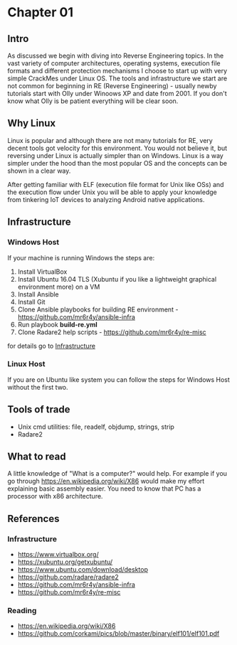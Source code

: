 # Chapter 01

## Intro

As discussed we begin with diving into Reverse Engineering topics. 
In the vast variety of computer architectures, operating systems, 
execution file formats and different protection mechanisms I choose 
to start up with very simple CrackMes under Linux OS. 
The tools and infrastructure we start are not common for beginning in RE (Reverse Engineering) - usually 
newby tutorials start with Olly under Winoows XP and date from 2001. If you don't know what Olly is
be patient everything will be clear soon.

## Why Linux

Linux is popular and although there are not many tutorials for RE,
very decent tools got velocity for this environment. You would not believe it, but
reversing under Linux is actually simpler than on Windows. Linux is a way simpler under
the hood than the most popular OS and the concepts can be shown in a clear way.

After getting familiar with ELF (execution file format for Unix like OSs) and the 
execution flow under Unix you will be able to apply your knowledge from tinkering IoT 
devices to analyzing Android native applications.

## Infrastructure

### Windows Host

If your machine is running Windows the steps are:

1. Install VirtualBox
1. Install Ubuntu 16.04 TLS (Xubuntu if you like a lightweight graphical environment more) on a VM
1. Install Ansible
1. Install Git
1. Clone Ansible playbooks for building RE environment - https://github.com/mr6r4y/ansible-infra
1. Run playbook **build-re.yml**
1. Clone Radare2 help scripts - https://github.com/mr6r4y/re-misc

for details go to [Infrastructure](../infrastructure.md)

### Linux Host

If you are on Ubuntu like system you can follow the steps for Windows Host without the first two.

## Tools of trade

* Unix cmd utilities: file, readelf, objdump, strings, strip
* Radare2

## What to read

A little knowledge of "What is a computer?" would help. For example if you go through
https://en.wikipedia.org/wiki/X86 would make my effort explaining basic assembly easier.
You need to know that PC has a processor with x86 architecture.

## References

### Infrastructure

* https://www.virtualbox.org/
* https://xubuntu.org/getxubuntu/
* https://www.ubuntu.com/download/desktop
* https://github.com/radare/radare2
* https://github.com/mr6r4y/ansible-infra
* https://github.com/mr6r4y/re-misc

### Reading

* https://en.wikipedia.org/wiki/X86
* https://github.com/corkami/pics/blob/master/binary/elf101/elf101.pdf
